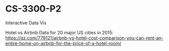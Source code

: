 # CS-3300-P2
Interactive Data Vis

Hotel vs Airbnb Data for 20 major US cities in 2015:
https://qz.com/779121/airbnb-vs-hotel-cost-comparison-you-can-rent-an-entire-home-on-airbnb-for-the-price-of-a-hotel-room/



